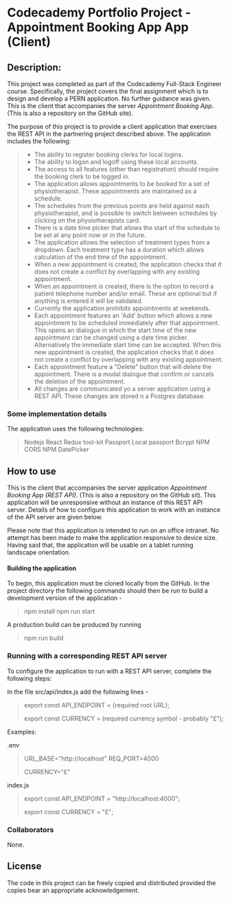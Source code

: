 # Codecademy Portfolio Project - Appointment Booking App App (Client)

## Description:

This project was completed as part of the Codecademy Full-Stack Engineer course. Specifically, the project covers the final assignment which is to design and develop a PERN application. No further guidance was given. This is the client that accompanies the server _Appointment Booking App_. (This is also a repository on the GitHub site).

The purpose of this project is to provide a client application that exercises the REST API in the partnering project described above. The application includes the following:

> - The ability to register booking clerks for local logins.
> - The ability to logon and logoff using these local accounts.
> - The access to all features (other than registration) should require the booking clerk to be logged in.
> - The application allows appointments to be booked for a set of physiotherapist. These appointments are maintained as a schedule.
> - The schedules from the previous points are held against each physiotherapist, and is possible to switch between schedules by clicking on the physiotherapists card.
> - There is a date time picker that allows the start of the schedule to be set at any point now or in the future.
> - The application allows the selection of treatment types from a dropdown. Each treatment type has a duration which allows calculation of the end time of the appointment.
> - When a new appointment is created, the application checks that it does not create a conflict by overlapping with any existing appointment.
> - When an appointment is created, there is the option to record a patient telephone number and/or email. These are optional but if anything is entered it will be validated.
> - Currently the application prohibits appointments at weekends.
> - Each appointment features an 'Add' button which allows a new appointment to be scheduled immediately after that appointment. This opens an dialogue in which the start time of the new appointment can be changed using a date time picker. Alternatively the immediate start time can be accepted. When this new appointment is created, the application checks that it does not create a conflict by overlapping with any existing appointment.
> - Each appointment feature a "Delete" button that will delete the appointment. There is a modal dialogue that confirm or cancels the deletion of the appointment.
> - All changes are communicated yo a server application using a REST API. These changes are stored n a Postgres database.

### Some implementation details

The application uses the following technologies:

> Nodejs
> React
> Redux tool-kit
> Passport
> Local passport
> Bcrypt
> NPM CORS
> NPM DatePicker

## How to use

This is the client that accompanies the server application _Appointment Booking App (REST API)_. (This is also a repository on the GitHub sit). This application will be unresponsive without an instance of this REST API server. Details of how to configure this application to work with an instance of the API server are given below.

Please note that this application is intended to run on an office intranet. No attempt has been made to make the application responsive to device size. Having said that, the application will be usable on a tablet running landscape orientation.

#### Building the application

To begin, this application must be cloned locally from the GitHub. In the project directory the following commands should then be run to build a development version of the application -

> npm install
> npm run start

A production build can be produced by running

> npm run build

### Running with a corresponding REST API server

To configure the application to run with a REST API server, complete the following steps:

In the file src/api/index.js add the following lines -

> export const API_ENDPOINT = {required root URL};
>
> export const CURRENCY = (required currency symbol - probably "£");

Examples:

.env

> URL_BASE="http://localhost"
> REQ_PORT=4000
>
> CURRENCY="£"

index.js

> export const API_ENDPOINT = "http://localhost:4000";
>
> export const CURRENCY = "£";

### Collaborators

None.

## License

The code in this project can be freely copied and distributed provided the copies bear an appropriate acknowledgement.
